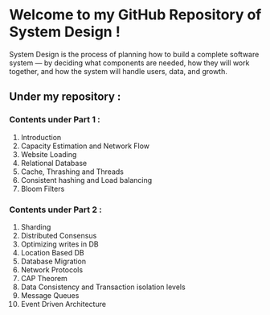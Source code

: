 # Welcome to my GitHub Repository of System Design ! 

System Design is the process of planning how to build a complete software system — by deciding what components are needed, how they will work together, and how the system will handle users, data, and growth.

## Under my repository : 
### Contents under Part 1 :
1. Introduction  
2. Capacity Estimation and Network Flow  
3. Website Loading  
4. Relational Database  
5. Cache, Thrashing and Threads 
6. Consistent hashing and Load balancing   
7. Bloom Filters 

### Contents under Part 2 : 
1. Sharding  
2. Distributed Consensus 
3. Optimizing writes in DB   
4. Location Based DB 
5. Database Migration   
6. Network Protocols    
7. CAP Theorem  
8. Data Consistency and Transaction isolation levels  
9. Message Queues 
10. Event Driven Architecture
